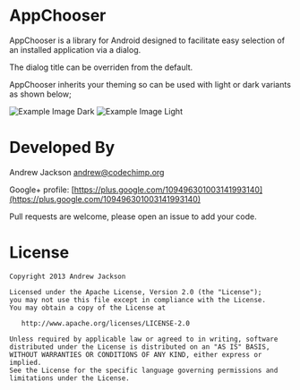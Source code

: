 AppChooser
==========

AppChooser is a library for Android designed to facilitate easy selection of an installed application via a dialog.

The dialog title can be overriden from the default.

AppChooser inherits your theming so can be used with light or dark variants as shown below;

![Example Image Dark][1] ![Example Image Light][2]


Developed By
============

Andrew Jackson <andrew@codechimp.org>

Google+ profile: 
[https://plus.google.com/109496301003141993140](https://plus.google.com/109496301003141993140)

Pull requests are welcome, please open an issue to add your code.

License
=======

    Copyright 2013 Andrew Jackson

    Licensed under the Apache License, Version 2.0 (the "License");
    you may not use this file except in compliance with the License.
    You may obtain a copy of the License at

       http://www.apache.org/licenses/LICENSE-2.0

    Unless required by applicable law or agreed to in writing, software
    distributed under the License is distributed on an "AS IS" BASIS,
    WITHOUT WARRANTIES OR CONDITIONS OF ANY KIND, either express or implied.
    See the License for the specific language governing permissions and
    limitations under the License.





 [1]: https://raw.github.com/codechimp-org/AppChooser/master/Screenshots/demo-dark.png
 [2]: https://raw.github.com/codechimp-org/AppChooser/master/Screenshots/demo-light.png
